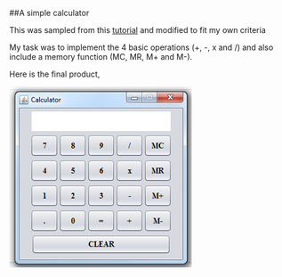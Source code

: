 ##A simple calculator

This was sampled from this [tutorial](http://www.dreamincode.net/forums/topic/321933-creating-a-calculator-using-jframe/) and modified to fit my own criteria

My task was to implement the 4 basic operations (+, -, x and /) and also include a memory function (MC, MR, M+ and M-).

Here is the final product,

![Calculator](https://raw.githubusercontent.com/danielcodes/SDL/master/docs/img/calculator.PNG "Calculator")

